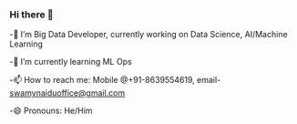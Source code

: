 ### Hi there 👋

-🔭 I’m Big Data Developer, currently working on Data Science, AI/Machine Learning 

-🌱 I’m currently learning ML Ops

-📫 How to reach me: Mobile @+91-8639554619, email- swamynaiduoffice@gmail.com

-😄 Pronouns: He/Him
<!--
**SwamyNaiduLenka/SwamyNaiduLenka** is a ✨ _special_ ✨ repository because its `README.md` (this file) appears on your GitHub profile.

Here are some ideas to get you started:

- 🔭 I’m currently working on Data Analysis, Machine Learning 
- 🌱 I’m currently learning ML Ops
- 👯 I’m looking to collaborate on ...
- 🤔 I’m looking for help with ...
- 💬 Ask me about ...
- 📫 How to reach me: Mobile @+91-8639554619, email- swamynaiduoffice@gmail.com
- 😄 Pronouns: He/Him
- ⚡ Fun fact: ...
-->
